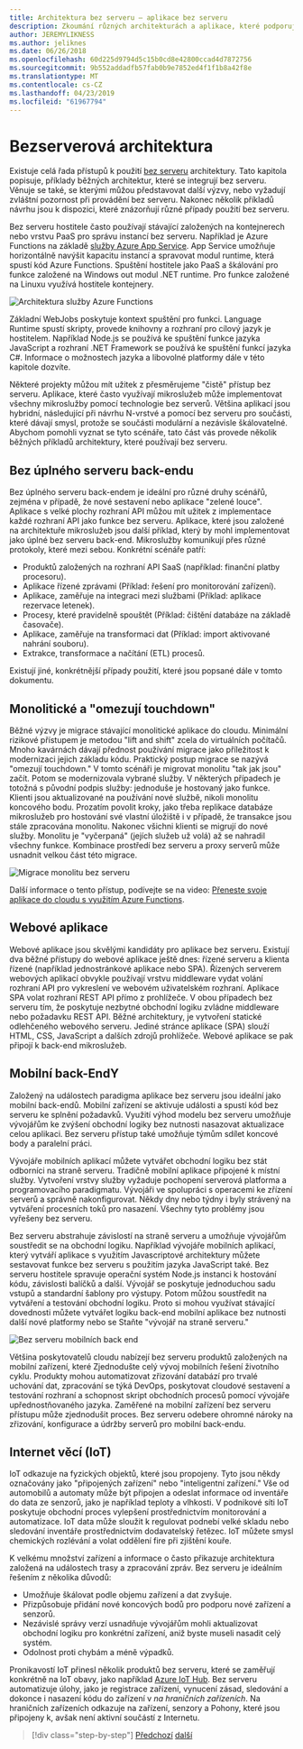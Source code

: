 ```yaml
---
title: Architektura bez serveru – aplikace bez serveru
description: Zkoumání různých architekturách a aplikace, které podporuje architektury bez serveru, včetně webových aplikací, mobilních a IoT.
author: JEREMYLIKNESS
ms.author: jeliknes
ms.date: 06/26/2018
ms.openlocfilehash: 60d225d9794d5c15b0cd8e42800ccad4d7872756
ms.sourcegitcommit: 9b552addadfb57fab0b9e7852ed4f1f1b8a42f8e
ms.translationtype: MT
ms.contentlocale: cs-CZ
ms.lasthandoff: 04/23/2019
ms.locfileid: "61967794"
---
```

# <a name="serverless-architecture"></a>Bezserverová architektura

Existuje celá řada přístupů k použití [bez serveru](http://azure.com/serverless) architektury. Tato kapitola popisuje, příklady běžných architektur, které se integrují bez serveru. Věnuje se také, se kterými můžou představovat další výzvy, nebo vyžadují zvláštní pozornost při provádění bez serveru. Nakonec několik příkladů návrhu jsou k dispozici, které znázorňují různé případy použití bez serveru.

Bez serveru hostitele často používají stávající založených na kontejnerech nebo vrstvu PaaS pro správu instancí bez serveru. Například je Azure Functions na základě [služby Azure App Service](https://docs.microsoft.com/azure/app-service/). App Service umožňuje horizontálně navýšit kapacitu instancí a spravovat modul runtime, která spustí kód Azure Functions. Spuštění hostitele jako PaaS a škálování pro funkce založené na Windows out modul .NET runtime. Pro funkce založené na Linuxu využívá hostitele kontejnery.

![Architektura služby Azure Functions](./media/azure-functions-architecture.png)

Základní WebJobs poskytuje kontext spuštění pro funkci. Language Runtime spustí skripty, provede knihovny a rozhraní pro cílový jazyk je hostitelem. Například Node.js se používá ke spuštění funkce jazyka JavaScript a rozhraní .NET Framework se používá ke spuštění funkcí jazyka C#. Informace o možnostech jazyka a libovolné platformy dále v této kapitole dozvíte.

Některé projekty můžou mít užitek z přesměrujeme "čistě" přístup bez serveru. Aplikace, které často využívají mikroslužeb může implementovat všechny mikroslužby pomocí technologie bez serverů. Většina aplikací jsou hybridní, následující při návrhu N-vrstvé a pomocí bez serveru pro součásti, které dávají smysl, protože se součásti modulární a nezávisle škálovatelné. Abychom pomohli vyznat se tyto scénáře, tato část vás provede několik běžných příkladů architektury, které používají bez serveru.

## <a name="full-serverless-back-end"></a>Bez úplného serveru back-endu

Bez úplného serveru back-endem je ideální pro různé druhy scénářů, zejména v případě, že nové sestavení nebo aplikace "zelené louce". Aplikace s velké plochy rozhraní API můžou mít užitek z implementace každé rozhraní API jako funkce bez serveru. Aplikace, které jsou založené na architektuře mikroslužeb jsou další příklad, který by mohl implementovat jako úplné bez serveru back-end. Mikroslužby komunikují přes různé protokoly, které mezi sebou. Konkrétní scénáře patří:

* Produktů založených na rozhraní API SaaS (například: finanční platby procesoru).
* Aplikace řízené zprávami (Příklad: řešení pro monitorování zařízení).
* Aplikace, zaměřuje na integraci mezi službami (Příklad: aplikace rezervace letenek).
* Procesy, které pravidelně spouštět (Příklad: čištění databáze na základě časovače).
* Aplikace, zaměřuje na transformaci dat (Příklad: import aktivované nahrání souboru).
* Extrakce, transformace a načítání (ETL) procesů.

Existují jiné, konkrétnější případy použití, které jsou popsané dále v tomto dokumentu.

## <a name="monoliths-and-starving-the-beast"></a>Monolitické a "omezují touchdown"

Běžné výzvy je migrace stávající monolitické aplikace do cloudu. Minimální rizikové přístupem je metodou "lift and shift" zcela do virtuálních počítačů. Mnoho kavárnách dávají přednost používání migrace jako příležitost k modernizaci jejich základu kódu. Praktický postup migrace se nazývá "omezují touchdown." V tomto scénáři je migrovat monolitu "tak jak jsou" začít. Potom se modernizovala vybrané služby. V některých případech je totožná s původní podpis služby: jednoduše je hostovaný jako funkce. Klienti jsou aktualizované na používání nové službě, nikoli monolitu koncového bodu. Prozatím povolit kroky, jako třeba replikace databáze mikroslužeb pro hostování své vlastní úložiště i v případě, že transakce jsou stále zpracována monolitu. Nakonec všichni klienti se migrují do nové služby. Monolitu je "vyčerpaná" (jejích služeb už volá) až se nahradil všechny funkce. Kombinace prostředí bez serveru a proxy serverů může usnadnit velkou část této migrace.

![Migrace monolitu bez serveru](./media/serverless-monolith-migration.png)

Další informace o tento přístup, podívejte se na video: [Přeneste svoje aplikace do cloudu s využitím Azure Functions](https://channel9.msdn.com/Events/Connect/2017/E102).

## <a name="web-apps"></a>Webové aplikace

Webové aplikace jsou skvělými kandidáty pro aplikace bez serveru. Existují dva běžné přístupy do webové aplikace ještě dnes: řízené serveru a klienta řízené (například jednostránkové aplikace nebo SPA). Řízených serverem webových aplikací obvykle používají vrstvu middleware vydat volání rozhraní API pro vykreslení ve webovém uživatelském rozhraní. Aplikace SPA volat rozhraní REST API přímo z prohlížeče. V obou případech bez serveru tím, že poskytuje nezbytné obchodní logiku zvládne middleware nebo požadavku REST API. Běžné architektury, je vytvoření statické odlehčeného webového serveru. Jediné stránce aplikace (SPA) slouží HTML, CSS, JavaScript a dalších zdrojů prohlížeče. Webové aplikace se pak připojí k back-end mikroslužeb.

## <a name="mobile-back-ends"></a>Mobilní back-EndY

Založený na událostech paradigma aplikace bez serveru jsou ideální jako mobilní back-endů. Mobilní zařízení se aktivuje události a spustí kód bez serveru ke splnění požadavků. Využití výhod modelu bez serveru umožňuje vývojářům ke zvýšení obchodní logiky bez nutnosti nasazovat aktualizace celou aplikaci. Bez serveru přístup také umožňuje týmům sdílet koncové body a paralelní práci.

Vývojáře mobilních aplikací můžete vytvářet obchodní logiku bez stát odborníci na straně serveru. Tradičně mobilní aplikace připojené k místní služby. Vytvoření vrstvy služby vyžaduje pochopení serverová platforma a programovacího paradigmatu. Vývojáři ve spolupráci s operacemi ke zřízení serverů a správně nakonfigurovat. Někdy dny nebo týdny i byly strávený na vytváření procesních toků pro nasazení. Všechny tyto problémy jsou vyřešeny bez serveru.

Bez serveru abstrahuje závislostí na straně serveru a umožňuje vývojářům soustředit se na obchodní logiku. Například vývojáře mobilních aplikací, který vytváří aplikace s využitím Javascriptové architektury můžete sestavovat funkce bez serveru s použitím jazyka JavaScript také. Bez serveru hostitele spravuje operační systém Node.js instanci k hostování kódu, závislosti balíčků a další. Vývojář se poskytuje jednoduchou sadu vstupů a standardní šablony pro výstupy. Potom můžou soustředit na vytváření a testování obchodní logiku. Proto si mohou využívat stávající dovednosti můžete vytvářet logiku back-end mobilní aplikace bez nutnosti další nové platformy nebo se Staňte "vývojář na straně serveru."

![Bez serveru mobilních back end](./media/serverless-mobile-backend.png)

Většina poskytovatelů cloudu nabízejí bez serveru produktů založených na mobilní zařízení, které Zjednodušte celý vývoj mobilních řešení životního cyklu. Produkty mohou automatizovat zřizování databází pro trvalé uchování dat, zpracování se týká DevOps, poskytovat cloudové sestavení a testování rozhraní a schopnost skript obchodních procesů pomocí vývojáře upřednostňovaného jazyka. Zaměřené na mobilní zařízení bez serveru přístupu může zjednodušit proces. Bez serveru odebere ohromné nároky na zřizování, konfigurace a údržby serverů pro mobilní back-endu.

## <a name="internet-of-things-iot"></a>Internet věcí (IoT)

IoT odkazuje na fyzických objektů, které jsou propojeny. Tyto jsou někdy označovány jako "připojených zařízení" nebo "inteligentní zařízení." Vše od automobilů a automaty může být připojen a odeslat informace od inventáře do data ze senzorů, jako je například teploty a vlhkosti. V podnikové síti IoT poskytuje obchodní proces vylepšení prostřednictvím monitorování a automatizace. IoT data může sloužit k regulovat podnebí velké skladu nebo sledování inventáře prostřednictvím dodavatelský řetězec. IoT můžete smysl chemických rozlévání a volat oddělení fire při zjištění kouře.

K velkému množství zařízení a informace o často přikazuje architektura založená na událostech trasy a zpracování zpráv. Bez serveru je ideálním řešením z několika důvodů:

* Umožňuje škálovat podle objemu zařízení a dat zvyšuje.
* Přizpůsobuje přidání nové koncových bodů pro podporu nové zařízení a senzorů.
* Nezávislé správy verzí usnadňuje vývojářům mohli aktualizovat obchodní logiku pro konkrétní zařízení, aniž byste museli nasadit celý systém.
* Odolnost proti chybám a méně výpadků.

Pronikavostí IoT přinesl několik produktů bez serveru, které se zaměřují konkrétně na IoT obavy, jako například [Azure IoT Hub](https://docs.microsoft.com/azure/iot-hub). Bez serveru automatizuje úlohy, jako je registrace zařízení, vynucení zásad, sledování a dokonce i nasazení kódu do zařízení v *na hraničních zařízeních*. Na hraničních zařízeních odkazuje na zařízení, senzory a Pohony, které jsou připojeny k, avšak není aktivní součástí z Internetu.

>[!div class="step-by-step"]
>[Předchozí](architecture-approaches.md)
>[další](serverless-architecture-considerations.md)
